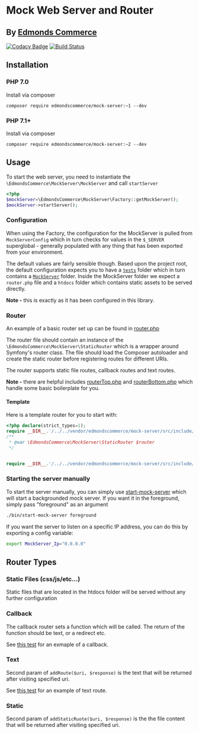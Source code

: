 # Mock Web Server and Router 
## By [Edmonds Commerce](https://www.edmondscommerce.co.uk)

[![Codacy Badge](https://api.codacy.com/project/badge/Grade/a791bb0914a243749b3c9918c70af2da)](https://www.codacy.com/app/edmondscommerce/mock-server?utm_source=github.com&amp;utm_medium=referral&amp;utm_content=edmondscommerce/mock-server&amp;utm_campaign=Badge_Grade) [![Build Status](https://travis-ci.org/edmondscommerce/mock-server.svg?branch=master)](https://travis-ci.org/edmondscommerce/mock-server)

## Installation

### PHP 7.0

Install via composer

`composer require edmondscommerce/mock-server:~1 --dev`

### PHP 7.1+

Install via composer

`composer require edmondscommerce/mock-server:~2 --dev`


## Usage

To start the web server, you need to instantiate the `\EdmondsCommerce\MockServer\MockServer` and call `startServer`

```php
<?php
$mockServer=\EdmondsCommerce\MockServer\Factory::getMockServer();
$mockServer->startServer();
```

### Configuration

When using the Factory, the configuration for the MockServer is pulled from `MockServerConfig` which in turn checks for values in the `$_SERVER` superglobal - generally populated with any thing that has been exported from your environment. 

The default values are fairly sensible though. Based upon the project root, the default configuration expects you to have a [`tests`](./tests) folder which in turn contains a [`MockServer`](./tests/MockServer) folder. Inside the MockServer folder we expect a `router.php` file and a `htdocs` folder which contains static assets to be served directly.
 
**Note -** this is exactly as it has been configured in this library.

### Router

An example of a basic router set up can be found in [router.php](./tests/MockServer/router.php)

The router file should contain an instance of the `\EdmondsCommerce\MockServer\StaticRouter` which is a wrapper around
Symfony's router class. The file should load the Composer autoloader and create the static router before registering routes for different URIs.

The router supports static file routes, callback routes and text routes.

**Note -** there are helpful includes [routerTop.php](./src/include/routerTop.php) and [routerBottom.php](./src/include/routerBottom.php) which handle some basic boilerplate for you.

#### Template

Here is a template router for you to start with:

```php
<?php declare(strict_types=1);
require __DIR__.'/../../vendor/edmondscommerce/mock-server/src/include/routerTop.php';
/**
 * @var \EdmondsCommerce\MockServer\StaticRouter $router
 */


require __DIR__.'/../../vendor/edmondscommerce/mock-server/src/include/routerBottom.php';
```

### Starting the server manually

To start the server manually, you can simply use [start-mock-server](./bin/start-mock-server) which will start a backgrounded mock server. If you want it in the foreground, simply pass "foreground" as an argument

```bash
./bin/start-mock-server foreground
```

If you want the server to listen on a specific IP address, you can do this by exporting a config variable:

```bash
export MockServer_Ip="0.0.0.0"
```


## Router Types

### Static Files (css/js/etc...)

Static files that are located in the htdocs folder will be served without any further configuration

### Callback

The callback router sets a function which will be called. The return of the function should be text, or a redirect etc.

See [this test](./tests/StaticRouterTest.php#L75) for an exmaple of a callback.

### Text

Second param of `addRoute($uri, $response)` is the text that will be returned after visiting specified uri.

See [this test](./tests/StaticRouterTest.php#L40) for an example of text route.

### Static 

Second param of `addStaticRuote($uri, $response)` is the the file content that will be returned after visiting specified uri.




